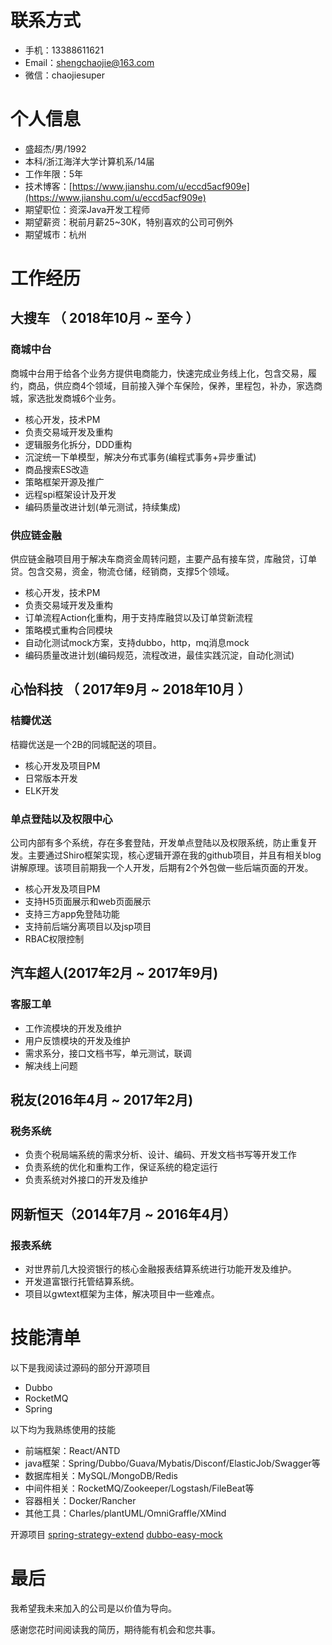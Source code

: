 # 联系方式
- 手机：13388611621
- Email：shengchaojie@163.com
- 微信：chaojiesuper

# 个人信息

 - 盛超杰/男/1992
 - 本科/浙江海洋大学计算机系/14届
 - 工作年限：5年
 - 技术博客：[https://www.jianshu.com/u/eccd5acf909e](https://www.jianshu.com/u/eccd5acf909e)
 - 期望职位：资深Java开发工程师
 - 期望薪资：税前月薪25~30K，特别喜欢的公司可例外
 - 期望城市：杭州


# 工作经历

## 大搜车 （ 2018年10月 ~ 至今 ）
### 商城中台
商城中台用于给各个业务方提供电商能力，快速完成业务线上化，包含交易，履约，商品，供应商4个领域，目前接入弹个车保险，保养，里程包，补办，家选商城，家选批发商城6个业务。

- 核心开发，技术PM
- 负责交易域开发及重构
- 逻辑服务化拆分，DDD重构
- 沉淀统一下单模型，解决分布式事务(编程式事务+异步重试)
- 商品搜索ES改造
- 策略框架开源及推广 
- 远程spi框架设计及开发
- 编码质量改进计划(单元测试，持续集成)

### 供应链金融
供应链金融项目用于解决车商资金周转问题，主要产品有接车贷，库融贷，订单贷。包含交易，资金，物流仓储，经销商，支撑5个领域。

- 核心开发，技术PM
- 负责交易域开发及重构
- 订单流程Action化重构，用于支持库融贷以及订单贷新流程
- 策略模式重构合同模块
- 自动化测试mock方案，支持dubbo，http，mq消息mock
- 编码质量改进计划(编码规范，流程改进，最佳实践沉淀，自动化测试)

## 心怡科技 （ 2017年9月 ~ 2018年10月 ）

### 桔瓣优送
桔瓣优送是一个2B的同城配送的项目。

- 核心开发及项目PM
- 日常版本开发
- ELK开发

### 单点登陆以及权限中心
公司内部有多个系统，存在多套登陆，开发单点登陆以及权限系统，防止重复开发。主要通过Shiro框架实现，核心逻辑开源在我的github项目，并且有相关blog讲解原理。该项目前期我一个人开发，后期有2个外包做一些后端页面的开发。

- 核心开发及项目PM
- 支持H5页面展示和web页面展示
- 支持三方app免登陆功能
- 支持前后端分离项目以及jsp项目
- RBAC权限控制

## 汽车超人(2017年2月 ~ 2017年9月)
### 客服工单
- 工作流模块的开发及维护
- 用户反馈模块的开发及维护
- 需求系分，接口文档书写，单元测试，联调
- 解决线上问题

## 税友(2016年4月 ~ 2017年2月)
### 税务系统
- 负责个税局端系统的需求分析、设计、编码、开发文档书写等开发工作
- 负责系统的优化和重构工作，保证系统的稳定运行
- 负责系统对外接口的开发及维护

## 网新恒天（2014年7月 ~ 2016年4月）
### 报表系统
- 对世界前几大投资银行的核心金融报表结算系统进行功能开发及维护。
- 开发道富银行托管结算系统。
- 项目以gwtext框架为主体，解决项目中一些难点。

# 技能清单

以下是我阅读过源码的部分开源项目
- Dubbo
- RocketMQ
- Spring

以下均为我熟练使用的技能

- 前端框架：React/ANTD
- java框架：Spring/Dubbo/Guava/Mybatis/Disconf/ElasticJob/Swagger等
- 数据库相关：MySQL/MongoDB/Redis
- 中间件相关：RocketMQ/Zookeeper/Logstash/FileBeat等
- 容器相关：Docker/Rancher
- 其他工具：Charles/plantUML/OmniGraffle/XMind

开源项目
[spring-strategy-extend](https://github.com/dsc-cmt/spring-strategy-extend)
[dubbo-easy-mock](https://github.com/dsc-cmt/dubbo-easy-mock)

# 最后

我希望我未来加入的公司是以价值为导向。

感谢您花时间阅读我的简历，期待能有机会和您共事。


